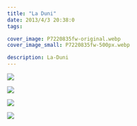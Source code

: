 ```yaml
---
title: "La Duni"
date: 2013/4/3 20:38:0
tags: 

cover_image: P7220835fw-original.webp
cover_image_small: P7220835fw-500px.webp

description: La-Duni
---
```



[![](P7220835fw-800px.webp)](P7220835fw-original.webp)

  

[![](P7220836fw-800px.webp)](P7220836fw-original.webp)

  

[![](P7220838fw-800px.webp)](P7220838fw-original.webp)

  

[![](P7220840fw-800px.webp)](P7220840fw-original.webp)
